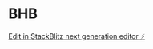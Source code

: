 # BHB

[Edit in StackBlitz next generation editor ⚡️](https://stackblitz.com/~/github.com/benvrieze/BHB)